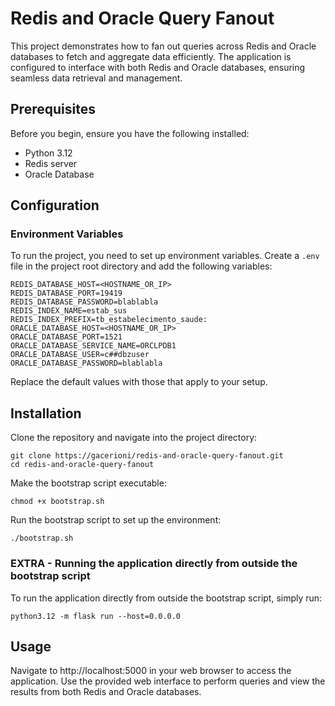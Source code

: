 # Redis and Oracle Query Fanout

This project demonstrates how to fan out queries across Redis and Oracle databases to fetch and aggregate data efficiently. The application is configured to interface with both Redis and Oracle databases, ensuring seamless data retrieval and management.

## Prerequisites

Before you begin, ensure you have the following installed:
- Python 3.12
- Redis server
- Oracle Database

## Configuration

### Environment Variables

To run the project, you need to set up environment variables. Create a `.env` file in the project root directory and add the following variables:

```shell
REDIS_DATABASE_HOST=<HOSTNAME_OR_IP>
REDIS_DATABASE_PORT=19419
REDIS_DATABASE_PASSWORD=blablabla
REDIS_INDEX_NAME=estab_sus
REDIS_INDEX_PREFIX=tb_estabelecimento_saude:
ORACLE_DATABASE_HOST=<HOSTNAME_OR_IP>
ORACLE_DATABASE_PORT=1521
ORACLE_DATABASE_SERVICE_NAME=ORCLPDB1
ORACLE_DATABASE_USER=c##dbzuser
ORACLE_DATABASE_PASSWORD=blablabla
```

Replace the default values with those that apply to your setup.

## Installation

Clone the repository and navigate into the project directory:

```shell
git clone https://gacerioni/redis-and-oracle-query-fanout.git
cd redis-and-oracle-query-fanout
```

Make the bootstrap script executable:

```shell
chmod +x bootstrap.sh
```

Run the bootstrap script to set up the environment:
    
```shell
./bootstrap.sh
```

### EXTRA - Running the application directly from outside the bootstrap script

To run the application directly from outside the bootstrap script, simply run:

```shell
python3.12 -m flask run --host=0.0.0.0
```

## Usage

Navigate to http://localhost:5000 in your web browser to access the application. Use the provided web interface to perform queries and view the results from both Redis and Oracle databases.